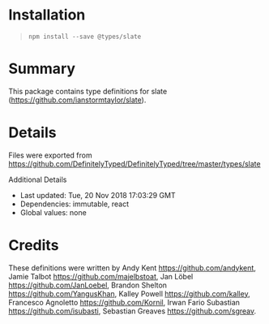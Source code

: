 # Installation
> `npm install --save @types/slate`

# Summary
This package contains type definitions for slate (https://github.com/ianstormtaylor/slate).

# Details
Files were exported from https://github.com/DefinitelyTyped/DefinitelyTyped/tree/master/types/slate

Additional Details
 * Last updated: Tue, 20 Nov 2018 17:03:29 GMT
 * Dependencies: immutable, react
 * Global values: none

# Credits
These definitions were written by Andy Kent <https://github.com/andykent>, Jamie Talbot <https://github.com/majelbstoat>, Jan Löbel <https://github.com/JanLoebel>, Brandon Shelton <https://github.com/YangusKhan>, Kalley Powell <https://github.com/kalley>, Francesco Agnoletto <https://github.com/Kornil>, Irwan Fario Subastian <https://github.com/isubasti>, Sebastian Greaves <https://github.com/sgreav>.
